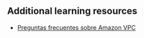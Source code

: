 ## Additional learning resources

* [Preguntas frecuentes sobre Amazon VPC](https://aws.amazon.com/es/vpc/faqs/?nc1=h_ls) 
